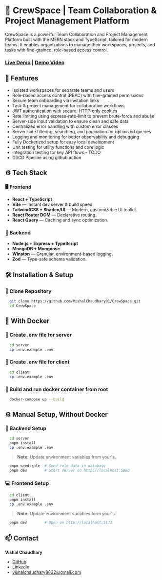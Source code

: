 # 🚀 CrewSpace | Team Collaboration & Project Management Platform

CrewSpace is a powerful Team Collaboration and Project Management Platform built with the MERN stack and TypeScript, tailored for modern teams. It enables organizations to manage their workspaces, projects, and tasks with fine-grained, role-based access control.

### [Live Demo](https://crew-space.vercel.app)  |  [Demo Video](https://www.loom.com/share/7467103d1d5147a2bda50db0a7521509)

## 🌟 Features

- Isolated workspaces for separate teams and users
- Role-based access control (RBAC) with fine-grained permissions
- Secure team onboarding via invitation links
- Task & project management for collaborative workflows
- JWT authentication with secure, HTTP-only cookies
- Rate limiting using express-rate-limit to prevent brute-force and abuse
- Server-side input validation to ensure clean and safe data
- Centralized error handling with custom error classes
- Server-side filtering, searching, and pagination for optimized queries
- Logging and monitoring for better observability and debugging
- Fully Dockerized setup for easy local development
- Unit testing for utility functions and core logic
- Integration testing for key API flows - TODO
- CI/CD Pipeline using github action

## ⚙️ Tech Stack

### 🖥️ Frontend

- **React + TypeScript**
- **Vite** — Instant dev server & build speed.
- **TailwindCSS + Shadcn/UI** — Modern, customizable UI toolkit.
- **React Router DOM** — Declarative routing.
- **React Query** — Caching and sync optimization.

### 🔧 Backend

- **Node.js + Express + TypeScript**
- **MongoDB + Mongoose**
- **Winston** — Granular, environment-based logging.
- **Zod** — Type-safe schema validation.

## 🛠️ Installation & Setup

### 🔌 Clone Repository

```bash
  git clone https://github.com/VishalChaudhary01/CrewSpace.git
  cd CrewSpace
```

## 🐳 With Docker 

### 🧾 Create .env file for server

```bash
  cd server
  cp .env.example .env
```

### 🧾 Create .env file for client

```bash
  cd client
  cp .env.example .env
```

### 🔨 Build and run docker container from root

```bash
  docker-compose up --build
```

## ⚙️ Manual Setup, Without Docker

### 🧩 Backend Setup

```bash
  cd server
  pnpm install
  cp .env.example .env
```

> **Note:** Update environment variables from your's.

```bash
  pnpm seed:role  # Seed role data in database
  pnpm dev        # Start server on http://localhost:5000
```

### 💻 Frontend Setup

```bash
  cd client
  pnpm install
  cp .env.example .env
```

> **Note:** Update environment variables form your's.

```bash
  pnpm dev        # Open on http://localhost:5173
```

## 📫 Contact

**Vishal Chaudhary**

- [GitHub](https://github.com/VishalChaudhary01)
- [LinkedIn](https://www.linkedin.com/in/vishal-chaudhary-32462922a)
- vishalchaudhary8832@gmail.com
  
